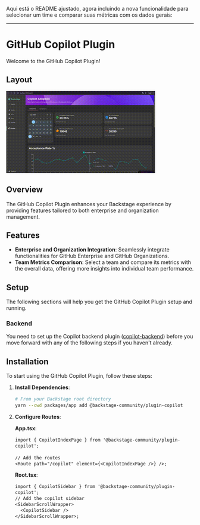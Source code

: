 Aqui está o README ajustado, agora incluindo a nova funcionalidade para selecionar um time e comparar suas métricas com os dados gerais:

---

# GitHub Copilot Plugin

Welcome to the GitHub Copilot Plugin!

## Layout

![home](media/demo.gif)

## Overview

The GitHub Copilot Plugin enhances your Backstage experience by providing features tailored to both enterprise and organization management.

## Features

- **Enterprise and Organization Integration**: Seamlessly integrate functionalities for GitHub Enterprise and GitHub Organizations.
- **Team Metrics Comparison**: Select a team and compare its metrics with the overall data, offering more insights into individual team performance.

## Setup

The following sections will help you get the GitHub Copilot Plugin setup and running.

### Backend

You need to set up the Copilot backend plugin ([copilot-backend](../copilot-backend/README.md)) before you move forward with any of the following steps if you haven't already.

## Installation

To start using the GitHub Copilot Plugin, follow these steps:

1. **Install Dependencies**:

   ```bash
   # From your Backstage root directory
   yarn --cwd packages/app add @backstage-community/plugin-copilot
   ```

2. **Configure Routes**:

   **App.tsx**:

   ```tsx
   import { CopilotIndexPage } from '@backstage-community/plugin-copilot';

   // Add the routes
   <Route path="/copilot" element={<CopilotIndexPage />} />;
   ```

   **Root.tsx**:

   ```tsx
   import { CopilotSidebar } from '@backstage-community/plugin-copilot';
   // Add the copilot sidebar
   <SidebarScrollWrapper>
     <CopilotSidebar />
   </SidebarScrollWrapper>;
   ```
